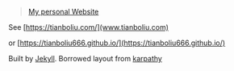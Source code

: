 > [My personal Website](https://tianboliu666.github.io/)

See [https://tianboliu.com/](www.tianboliu.com)

or [https://tianboliu666.github.io/](https://tianboliu666.github.io/)

Built by [Jekyll](https://jekyllrb.com/).  Borrowed layout from [karpathy](https://github.com/karpathy/karpathy.github.io)